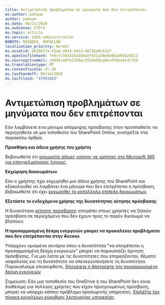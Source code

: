 ```yaml
---
title: Αντιμετώπιση προβλημάτων σε μηνύματα που δεν επιτρέπονται
ms.author: pebaum
author: pebaum
ms.date: 04/21/2020
ms.audience: ITPro
ms.topic: article
ms.service: o365-administration
ROBOTS: NOINDEX, NOFOLLOW
localization_priority: Normal
ms.assetid: d678b57a-53ad-4414-9423-d8726a0c532f
ms.openlocfilehash: f49cfc50142b3d98a5f431a38e9a943eb5624523
ms.sourcegitcommit: c6692ce0fa1358ec3529e59ca0ecdfdea4cdc759
ms.translationtype: MT
ms.contentlocale: el-GR
ms.lasthandoff: 09/14/2020
ms.locfileid: "47691683"
---
```

# <a name="troubleshoot-access-denied-messages"></a>Αντιμετώπιση προβλημάτων σε μηνύματα που δεν επιτρέπονται

Εάν λαμβάνετε ένα μήνυμα απόρριψης πρόσβασης όταν προσπαθείτε να περιηγηθείτε σε μια τοποθεσία του SharePoint Online, ανατρέξτε στα παρακάτω άρθρα.

**Προσθήκη και άδεια χρήσης του χρήστη**

Βεβαιωθείτε ότι [εκχωρείτε άδειες χρήσης σε χρήστες στο Microsoft 365 για επαγγελματικούς λόγους](https://docs.microsoft.com/microsoft-365/admin/add-users/add-users).

**Εκχώρηση δικαιωμάτων**

Εάν ο χρήστης έχει εκχωρηθεί μια άδεια χρήσης του SharePoint και εξακολουθεί να λαμβάνει ένα μήνυμα που δεν επιτρέπεται η πρόσβαση, βεβαιωθείτε ότι έχει [εκχωρηθεί το κατάλληλο επίπεδο δικαιωμάτων](https://docs.microsoft.com/sharepoint/understanding-permission-levels).

**Εξετάστε το ενδεχόμενο χρήσης της δυνατότητας αίτησης πρόσβασης**

Η δυνατότητα [αίτησης πρόσβασης](https://support.office.com/article/Set-up-and-manage-access-requests-94B26E0B-2822-49D4-929A-8455698654B3) επιτρέπει στους χρήστες να ζητούν πρόσβαση σε περιεχόμενο που δεν έχουν προς το παρόν δικαίωμα να βλέπουν. 

**Η προσαρμοσμένη δέσμη ενεργειών μπορεί να προκαλέσει προβλήματα που δεν επιτρέπονται στην Access**

Υπάρχουν ορισμένα σενάρια όπου η δυνατότητα "να επιτρέπεται η προσαρμοσμένη δέσμη ενεργειών" μπορεί να παρουσιάζει άρνηση πρόσβασης. Για μια λίστα με τις δυνατότητες που επηρεάζονται, θέματα ασφαλείας και τη δυνατότητα να απενεργοποιήσετε τη δυνατότητα. Παρακαλούμε επισκεφθείτε, [Επιτρέψτε ή Αποτρέψτε την προσαρμοσμένη δέσμη ενεργειών](https://docs.microsoft.com/sharepoint/allow-or-prevent-custom-script)

Σημείωση: Εάν μια τοποθεσία του OneDrive ή του SharePoint δεν είναι διαθέσιμη για πολλούς χρήστες που είχαν προηγουμένως πρόσβαση, μπορεί να υπάρχει κάποιο πρόβλημα προσωρινής υπηρεσίας. [Επιλέξτε τον πίνακα εργαλείων εύρυθμης λειτουργίας υπηρεσίας](https://portal.office.com/adminportal/home#/servicehealth).


  

